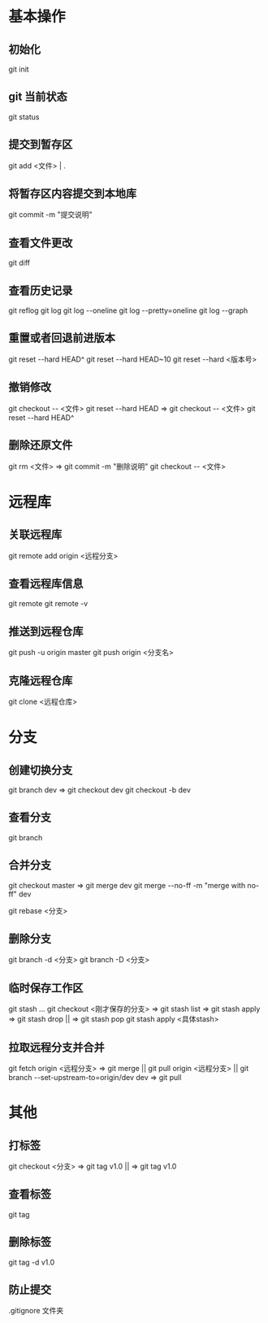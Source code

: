 # 基本操作
## 初始化
git init

## git 当前状态
git status

## 提交到暂存区
git add <文件> | .

## 将暂存区内容提交到本地库
git commit -m "提交说明"

## 查看文件更改
git diff

## 查看历史记录
git reflog  <!-- 所有提交记录 -->
git log  <!-- 详细版本 -->
git log --oneline  <!-- 一行显示版本, 版本号不完整 -->
git log --pretty=oneline  <!-- 一行显示版本, 版本号完整 -->
git log --graph  <!-- 分支合并图 -->

## 重置或者回退前进版本
<!-- HEAD指针, 位于哪个版本 -->
git reset --hard HEAD^  <!-- 将版本重置到前一个( 根据 ^ 个数 )版本 -->
git reset --hard HEAD~10  <!-- 将版本重置到前10个版本 -->
git reset --hard <版本号>  <!-- 将版本重置到版本号所在版本 -->

## 撤销修改
git checkout -- <文件>  <!-- 撤销 add 前的工作区修改 -->
git reset --hard HEAD => git checkout -- <文件>  <!-- 撤销 add 后 commit 前的工作区修改 -->
git reset --hard HEAD^  <!-- 直接回退版本就到了 commit 后之前的版本 -->

## 删除还原文件
git rm <文件> => git commit -m "删除说明"
git checkout -- <文件>  <!-- 同样可以撤销删除 -->

# 远程库
## 关联远程库
git remote add origin <远程分支>

## 查看远程库信息
git remote
git remote -v

## 推送到远程仓库
git push -u origin master  <!-- 由于第一推送远程仓库所以加上 -u , origin 代表远程 -->
git push origin <分支名>  <!-- 将本地推送到远程分支(本地的分支要与远程的相对应) -->

## 克隆远程仓库
git clone <远程仓库>  <!-- 远程仓库可以有 SSH HTTPS 等协议 -->

# 分支
## 创建切换分支
git branch dev => git checkout dev
git checkout -b dev  <!-- 创建 (-b 切换) 分支dev -->

## 查看分支
git branch

## 合并分支
git checkout master => git merge dev  <!-- dev开发完后切换到 master 分支, 将 dev 合并到 master -->
git merge --no-ff -m "merge with no-ff" dev <!-- 可以看到合并的记录 -->

<!-- 只对尚未推送或分享给别人的本地修改执行变基操作清理历史
从不对已推送至别处的提交执行变基操作 -->
git rebase <分支>  <!-- 可以有一条干净的合并路线 -->

## 删除分支
git branch -d <分支>
git branch -D <分支>  <!-- 强行删除 -->

## 临时保存工作区
git stash
...
git checkout <刚才保存的分支>
  => git stash list  <!-- 可以看到保存的记录 -->
  => git stash apply => git stash drop  <!-- 恢复后内容再删除stash的保存 -->
  ||
  => git stash pop  <!-- 恢复后内容直接删除stash的保存 -->
git stash apply <具体stash>

## 拉取远程分支并合并
git fetch origin <远程分支> => git merge
||
git pull origin <远程分支>
||
git branch --set-upstream-to=origin/dev dev => git pull

# 其他
## 打标签
git checkout <分支>
  => git tag v1.0
  ||
  => git tag v1.0 <commit id>

## 查看标签
git tag

## 删除标签
git tag -d v1.0

## 防止提交
.gitignore 文件夹